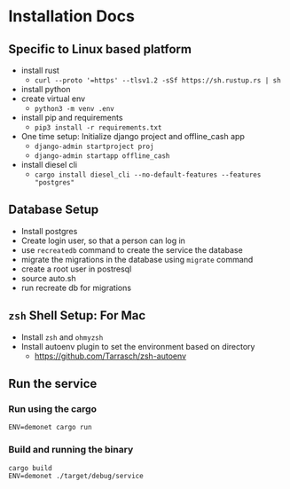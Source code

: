 # Installation Docs

## Specific to Linux based platform

- install rust
  - `curl --proto '=https' --tlsv1.2 -sSf https://sh.rustup.rs | sh`
- install python
- create virtual env
  - `python3 -m venv .env`
- install pip and requirements
  - `pip3 install -r requirements.txt`
- One time setup: Initialize django project and offline_cash app
  - `django-admin startproject proj`
  - `django-admin startapp offline_cash`
- install diesel cli
  - `cargo install diesel_cli --no-default-features --features "postgres"`

## Database Setup

- Install postgres
- Create login user, so that a person can log in
- use `recreatedb` command to create the service the database
- migrate the migrations in the database using `migrate` command
- create a root user in postresql
- source auto.sh
- run recreate db for migrations


## `zsh` Shell Setup: For Mac

- Install `zsh` and `ohmyzsh`
- Install autoenv plugin to set the environment based on directory
  - https://github.com/Tarrasch/zsh-autoenv


## Run the service

### Run using the cargo

```shell
ENV=demonet cargo run
```


### Build and running the binary 

```shell
cargo build
ENV=demonet ./target/debug/service
```
